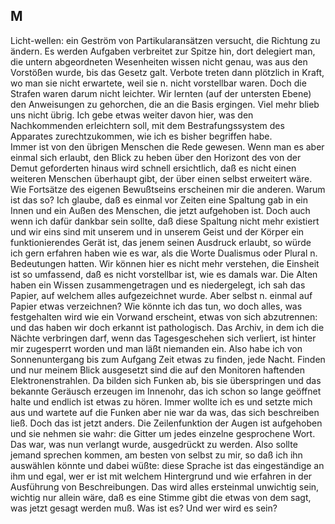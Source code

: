 ## M
Licht-wellen: ein Geström von Partikularansätzen versucht, die Richtung zu ändern. Es werden Aufgaben verbreitet zur Spitze hin, dort delegiert man, die untern abgeordneten Wesenheiten wissen nicht genau, was aus den Vorstößen wurde, bis das Gesetz galt. Verbote treten dann plötzlich in Kraft, wo man sie nicht erwartete, weil sie n. nicht vorstellbar waren. Doch die Strafen waren darum nicht leichter. Wir lernten (auf der untersten Ebene) den Anweisungen zu gehorchen, die an die Basis ergingen. Viel mehr blieb uns nicht übrig. Ich gebe etwas weiter davon hier, was den Nachkommenden erleichtern soll, mit dem Bestrafungssystem des Apparates zurechtzukommen, wie ich es bisher begriffen habe.    
Immer ist von den übrigen Menschen die Rede gewesen. Wenn man es aber einmal sich erlaubt, den Blick zu heben über den Horizont des von der Demut geforderten hinaus wird schnell ersichtlich, daß es nicht einen weiteren Menschen überhaupt gibt, der über einen selbst erweitert wäre. Wie Fortsätze des eigenen Bewußtseins erscheinen mir die anderen. Warum ist das so? Ich glaube, daß es einmal vor Zeiten eine Spaltung gab in ein Innen und ein Außen des Menschen, die jetzt aufgehoben ist. Doch auch wenn ich dafür dankbar sein sollte, daß diese Spaltung nicht mehr existiert und wir eins sind mit unserem und in unserem Geist und der Körper ein funktionierendes Gerät ist, das jenem seinen Ausdruck erlaubt, so würde ich gern erfahren haben wie es war, als die Worte Dualismus oder Plural n. Bedeutungen hatten. Wir können hier es nicht mehr verstehen, die Einsheit ist so umfassend, daß es nicht vorstellbar ist, wie es damals war. Die Alten haben ein Wissen zusammengetragen und es niedergelegt, ich sah das Papier, auf welchem alles aufgezeichnet wurde. Aber selbst n. einmal auf Papier etwas verzeichnen? Wie könnte ich das tun, wo doch alles, was festgehalten wird wie ein Vorwand erscheint, etwas von sich abzutrennen: und das haben wir doch erkannt ist pathologisch. Das Archiv, in dem ich die Nächte verbringen darf, wenn das Tagesgeschehen sich verliert, ist hinter mir zugesperrt worden und man läßt niemanden ein. Also habe ich von Sonnenuntergang bis zum Aufgang Zeit etwas zu finden, jede Nacht. Finden und nur meinem Blick ausgesetzt sind die auf den Monitoren haftenden Elektronenstrahlen. Da bilden sich Funken ab, bis sie überspringen und das bekannte Geräusch erzeugen im Innenohr, das ich schon so lange geöffnet halte und endlich ist etwas zu hören. Immer wollte ich es und setzte mich aus und wartete auf die Funken aber nie war da was, das sich beschreiben ließ. Doch das ist jetzt anders. Die Zeilenfunktion der Augen ist aufgehoben und sie nehmen sie wahr: die Gitter um jedes einzelne gesprochene Wort. Das war, was nun verlangt wurde, ausgedrückt zu werden. Also sollte jemand sprechen kommen, am besten von selbst zu mir, so daß ich ihn auswählen könnte und dabei wüßte: diese Sprache ist das eingeständige an ihm und egal, wer er ist mit welchem Hintergrund und wie erfahren in der Ausführung von Beschreibungen. Das wird alles ersteinmal unwichtig sein, wichtig nur allein wäre, daß es eine Stimme gibt die etwas von dem sagt, was jetzt gesagt werden muß. Was ist es? Und wer wird es sein?   
